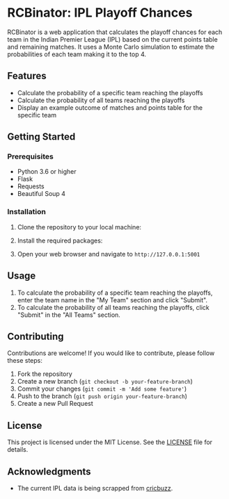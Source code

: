 # RCBinator: IPL Playoff Chances

RCBinator is a web application that calculates the playoff chances for each team in the Indian Premier League (IPL) based on the current points table and remaining matches. It uses a Monte Carlo simulation to estimate the probabilities of each team making it to the top 4.

## Features

- Calculate the probability of a specific team reaching the playoffs
- Calculate the probability of all teams reaching the playoffs
- Display an example outcome of matches and points table for the specific team

## Getting Started

### Prerequisites

- Python 3.6 or higher
- Flask
- Requests
- Beautiful Soup 4

### Installation

1. Clone the repository to your local machine:

2. Install the required packages:

4. Open your web browser and navigate to `http://127.0.0.1:5001`

## Usage

1. To calculate the probability of a specific team reaching the playoffs, enter the team name in the "My Team" section and click "Submit".
2. To calculate the probability of all teams reaching the playoffs, click "Submit" in the "All Teams" section.

## Contributing

Contributions are welcome! If you would like to contribute, please follow these steps:

1. Fork the repository
2. Create a new branch (`git checkout -b your-feature-branch`)
3. Commit your changes (`git commit -m 'Add some feature'`)
4. Push to the branch (`git push origin your-feature-branch`)
5. Create a new Pull Request

## License

This project is licensed under the MIT License. See the [LICENSE](LICENSE) file for details.

## Acknowledgments

- The current IPL data is being scrapped from [cricbuzz](https://www.cricbuzz.com/).

